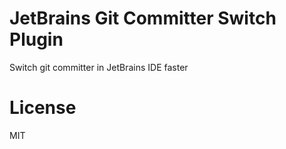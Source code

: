 JetBrains Git Committer Switch Plugin
===

Switch git committer in JetBrains IDE faster

# License
MIT